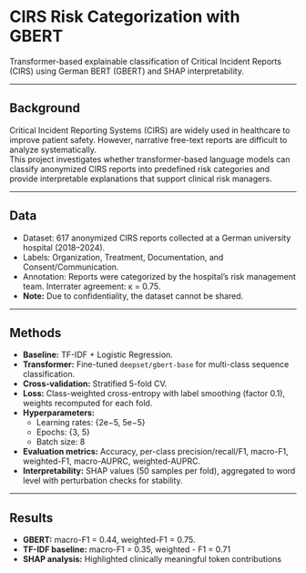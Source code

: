 # CIRS Risk Categorization with GBERT

Transformer-based explainable classification of Critical Incident Reports (CIRS) using German BERT (GBERT) and SHAP interpretability.

---

## Background
Critical Incident Reporting Systems (CIRS) are widely used in healthcare to improve patient safety. However, narrative free-text reports are difficult to analyze systematically.  
This project investigates whether transformer-based language models can classify anonymized CIRS reports into predefined risk categories and provide interpretable explanations that support clinical risk managers.

---

## Data
- Dataset: 617 anonymized CIRS reports collected at a German university hospital (2018–2024).  
- Labels: Organization, Treatment, Documentation, and Consent/Communication.  
- Annotation: Reports were categorized by the hospital’s risk management team. Interrater agreement: κ = 0.75.  
- **Note:** Due to confidentiality, the dataset cannot be shared. 

---

## Methods
- **Baseline:** TF-IDF + Logistic Regression.  
- **Transformer:** Fine-tuned `deepset/gbert-base` for multi-class sequence classification.  
- **Cross-validation:** Stratified 5-fold CV.  
- **Loss:** Class-weighted cross-entropy with label smoothing (factor 0.1), weights recomputed for each fold.  
- **Hyperparameters:**  
  - Learning rates: {2e−5, 5e−5}  
  - Epochs: {3, 5}  
  - Batch size: 8  
- **Evaluation metrics:** Accuracy, per-class precision/recall/F1, macro-F1, weighted-F1, macro-AUPRC, weighted-AUPRC.  
- **Interpretability:** SHAP values (50 samples per fold), aggregated to word level with perturbation checks for stability.

---

## Results
- **GBERT:** macro-F1 = 0.44, weighted-F1 = 0.75.  
- **TF-IDF baseline:** macro-F1 = 0.35, weighted - F1 = 0.71
- **SHAP analysis:** Highlighted clinically meaningful token contributions  
  
